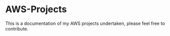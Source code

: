 # AWS-Projects
This is a documentation of my AWS projects undertaken, please feel free to contribute. 
